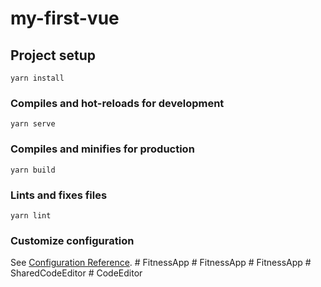 # my-first-vue

## Project setup
```
yarn install
```

### Compiles and hot-reloads for development
```
yarn serve
```

### Compiles and minifies for production
```
yarn build
```

### Lints and fixes files
```
yarn lint
```

### Customize configuration
See [Configuration Reference](https://cli.vuejs.org/config/).
#   F i t n e s s A p p  
 #   F i t n e s s A p p  
 #   F i t n e s s A p p  
 #   S h a r e d C o d e E d i t o r  
 #   C o d e E d i t o r  
 